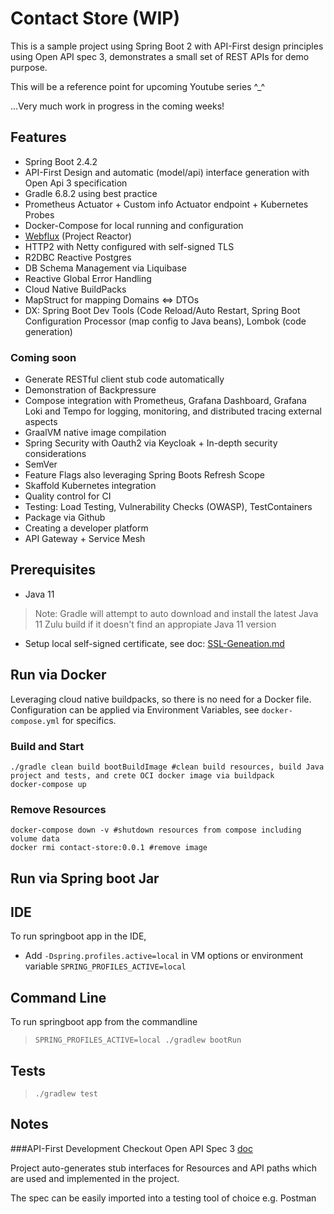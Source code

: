 # Contact Store (WIP)

This is a sample project using Spring Boot 2 with API-First design principles using Open API spec 3, demonstrates a small set of REST APIs for demo purpose.

This will be a reference point for upcoming Youtube series ^_^

...Very much work in progress in the coming weeks!

## Features

- Spring Boot 2.4.2
- API-First Design and automatic (model/api) interface generation with Open Api 3 specification
- Gradle 6.8.2 using best practice
- Prometheus Actuator + Custom info Actuator endpoint + Kubernetes Probes
- Docker-Compose for local running and configuration
- [Webflux](https://docs.spring.io/spring-framework/docs/current/reference/html/web-reactive.html#webflux) (Project Reactor)
- HTTP2 with Netty configured with self-signed TLS
- R2DBC Reactive Postgres
- DB Schema Management via Liquibase
- Reactive Global Error Handling
- Cloud Native BuildPacks
- MapStruct for mapping Domains <=> DTOs
- DX: Spring Boot Dev Tools (Code Reload/Auto Restart, Spring Boot Configuration Processor (map config to Java beans), Lombok (code generation)


### Coming soon
- Generate RESTful client stub code automatically
- Demonstration of Backpressure
- Compose integration with Prometheus, Grafana Dashboard, Grafana Loki and Tempo for logging, monitoring, and distributed tracing external aspects
- GraalVM native image compilation
- Spring Security with Oauth2 via Keycloak + In-depth security considerations
- SemVer
- Feature Flags also leveraging Spring Boots Refresh Scope
- Skaffold Kubernetes integration
- Quality control for CI
- Testing: Load Testing, Vulnerability Checks (OWASP), TestContainers
- Package via Github
- Creating a developer platform
- API Gateway + Service Mesh

## Prerequisites

- Java 11
> Note: Gradle will attempt to auto download and install the latest Java 11 Zulu build if it doesn't find an appropiate Java 11 version

- Setup local self-signed certificate, see doc: [SSL-Geneation.md](docs/SSL-Geneation.md)

## Run via Docker
Leveraging cloud native buildpacks, so there is no need for a Docker file. Configuration can be applied via Environment Variables, see `docker-compose.yml` for specifics.

### Build and Start
```shell
./gradle clean build bootBuildImage #clean build resources, build Java project and tests, and crete OCI docker image via buildpack
docker-compose up
```

### Remove Resources
```shell
docker-compose down -v #shutdown resources from compose including volume data
docker rmi contact-store:0.0.1 #remove image
```



## Run via Spring boot Jar
## IDE
To run springboot app in the IDE,
- Add `-Dspring.profiles.active=local` in VM options or environment variable `SPRING_PROFILES_ACTIVE=local`

## Command Line
To run springboot app from the commandline

> `SPRING_PROFILES_ACTIVE=local ./gradlew bootRun`

## Tests
> `./gradlew test`


## Notes

###API-First Development
Checkout Open API Spec 3 [doc](oas/openapi-1.0.0.yaml)

Project auto-generates stub interfaces for Resources and API paths which are used and implemented in the project.

The spec can be easily imported into a testing tool of choice e.g. Postman

